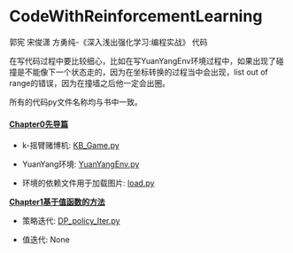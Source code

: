 # CodeWithReinforcementLearning
郭宪 宋俊潇 方勇纯-《深入浅出强化学习:编程实战》  代码

在写代码过程中要比较细心，比如在写YuanYangEnv环境过程中，如果出现了碰撞是不能像下一个状态走的，因为在坐标转换的过程当中会出现，list out of range的错误，因为在撞墙之后他一定会出圈。

所有的代码py文件名称均与书中一致。

#### [Chapter0先导篇](https://github.com/Vaild/CodeWithReinforcementLearning/tree/main/Chapter0%E5%85%88%E5%AF%BC%E7%AF%87)

- k-摇臂赌博机:  [KB_Game.py](https://github.com/Vaild/CodeWithReinforcementLearning/blob/main/Chapter0先导篇/KB_Game_RL/KB_Game.py)

- YuanYang环境:  [YuanYangEnv.py](https://github.com/Vaild/CodeWithReinforcementLearning/blob/main/Chapter0先导篇/MarkovEnv/YuanYangEnv.py)

- 环境的依赖文件用于加载图片:  [load.py](https://github.com/Vaild/CodeWithReinforcementLearning/blob/main/Chapter0先导篇/MarkovEnv/load.py)

[**Chapter1基于值函数的方法**](https://github.com/Vaild/CodeWithReinforcementLearning/tree/main/Chapter1%E5%9F%BA%E4%BA%8E%E5%80%BC%E5%87%BD%E6%95%B0%E7%9A%84%E6%96%B9%E6%B3%95)

- 策略迭代:  [DP_policy_Iter.py](https://github.com/Vaild/CodeWithReinforcementLearning/blob/main/Chapter1基于值函数的方法/基于动态规划的方法/DP_policy_Iter.py)

- 值迭代:  None